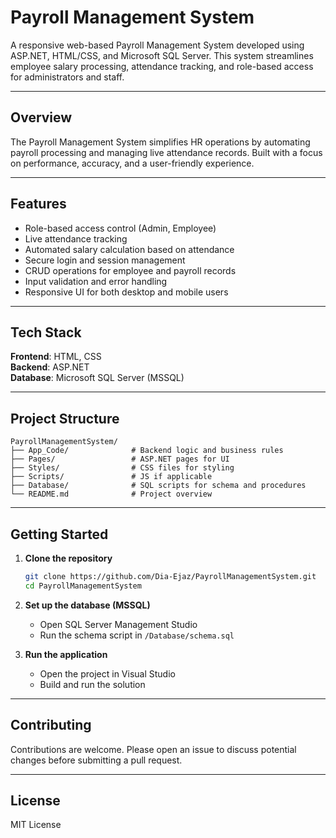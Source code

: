 # Payroll Management System

A responsive web-based Payroll Management System developed using ASP.NET, HTML/CSS, and Microsoft SQL Server. This system streamlines employee salary processing, attendance tracking, and role-based access for administrators and staff.

---

## Overview

The Payroll Management System simplifies HR operations by automating payroll processing and managing live attendance records. Built with a focus on performance, accuracy, and a user-friendly experience.

---

## Features

- Role-based access control (Admin, Employee)
- Live attendance tracking
- Automated salary calculation based on attendance
- Secure login and session management
- CRUD operations for employee and payroll records
- Input validation and error handling
- Responsive UI for both desktop and mobile users

---

## Tech Stack

**Frontend**: HTML, CSS  
**Backend**: ASP.NET  
**Database**: Microsoft SQL Server (MSSQL)

---

## Project Structure

```
PayrollManagementSystem/
├── App_Code/              # Backend logic and business rules
├── Pages/                 # ASP.NET pages for UI
├── Styles/                # CSS files for styling
├── Scripts/               # JS if applicable
├── Database/              # SQL scripts for schema and procedures
└── README.md              # Project overview
```

---

## Getting Started

1. **Clone the repository**
   ```bash
   git clone https://github.com/Dia-Ejaz/PayrollManagementSystem.git
   cd PayrollManagementSystem
   ```

2. **Set up the database (MSSQL)**
   - Open SQL Server Management Studio
   - Run the schema script in `/Database/schema.sql`

3. **Run the application**
   - Open the project in Visual Studio
   - Build and run the solution

---

## Contributing

Contributions are welcome. Please open an issue to discuss potential changes before submitting a pull request.

---

## License

MIT License
